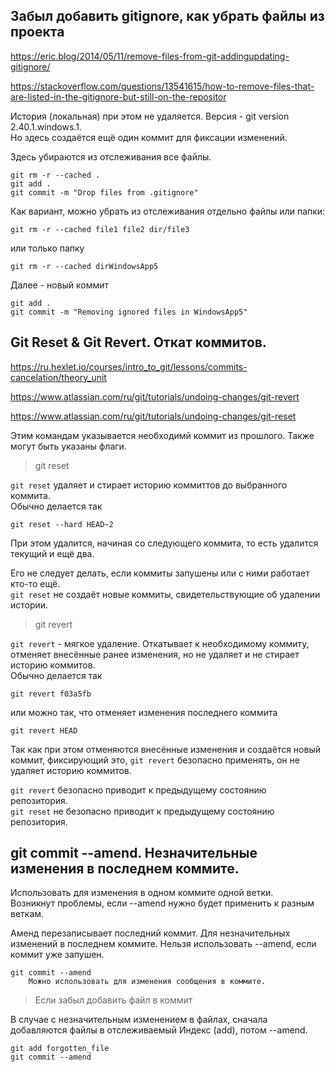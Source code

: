 ## Забыл добавить gitignore, как убрать файлы из проекта

https://eric.blog/2014/05/11/remove-files-from-git-addingupdating-gitignore/

https://stackoverflow.com/questions/13541615/how-to-remove-files-that-are-listed-in-the-gitignore-but-still-on-the-repositor

История (локальная) при этом не удаляется. Версия - git version 2.40.1.windows.1.  
Но здесь создаётся ещё один коммит для фиксации изменений.   

Здесь убираются из отслеживания все файлы.

```
git rm -r --cached .
git add .
git commit -m "Drop files from .gitignore"
```

Как вариант, можно убрать из отслеживания отдельно файлы или папки:

    git rm -r --cached file1 file2 dir/file3

или только папку

    git rm -r --cached dirWindowsApp5
    
Далее - новый коммит

    git add .
    git commit -m "Removing ignored files in WindowsApp5"

## Git Reset & Git Revert. Откат коммитов.

https://ru.hexlet.io/courses/intro_to_git/lessons/commits-cancelation/theory_unit

https://www.atlassian.com/ru/git/tutorials/undoing-changes/git-revert

https://www.atlassian.com/ru/git/tutorials/undoing-changes/git-reset

Этим командам указывается необходимй коммит из прошлого. Также могут быть указаны флаги.

> git reset

`git reset` удаляет и стирает историю коммиттов до выбранного коммита.  
Обычно делается так

    git reset --hard HEAD~2

При этом удалится, начиная со следующего коммита, то есть удалится текущий и ещё два.

Его не следует делать, если коммиты запушены или с ними работает кто-то ещё.  
`git reset` не создаёт новые коммиты, свидетельствующие об удалении истории.  

> git revert

`git revert` - мягкое удаление. Откатывает к необходимому коммиту, отменяет внесённые ранее изменения, но не удаляет и не стирает историю коммитов.  
Обычно делается так

    git revert f03a5fb
    
или можно так, что отменяет изменения последнего коммита

    git revert HEAD

Так как при этом отменяются внесённые изменения и создаётся новый коммит, фиксирующий это, `git revert` безопасно применять, он не удаляет историю коммитов.  

`git revert` безопасно приводит к предыдущему состоянию репозитория.  
`git reset` не безопасно приводит к предыдущему состоянию репозитория.    

## git commit --amend. Незначительные изменения в последнем коммите.

Использовать для изменения в одном коммите одной ветки.  
Возникнут проблемы, если --amend нужно будет применить к разным веткам.

Аменд перезаписывает последний коммит. Для незначительных изменений в последнем коммите. Нельзя использовать --amend, если коммит уже запушен.

    git commit --amend      
        Можно использовать для изменения сообщения в коммите.

> Если забыл добавить файл в коммит

  В случае с незначительным изменением в файлах, сначала добавляются файлы в отслеживаемый Индекс (add), потом --amend.   
       

    git add forgotten_file
    git commit --amend

## 
